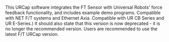 This URCap software integrates the FT Sensor with Universal Robots' force feedback functionality, and includes example demo programs. Compatible with NET F/T systems and Ethernet Axia. Compatible with UR CB Series and UR E-Series.)  It should also state that this version is now deprecated - it is no longer the recommended version. Users are recommended to use the latest F/T URCap version.
